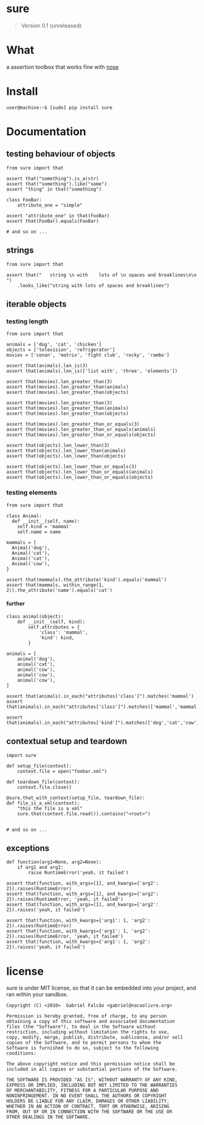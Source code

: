 # sure
> Version 0.1 (unreleased)

# What

a assertion toolbox that works fine with [nose](http://code.google.com/p/python-nose/)

# Install

    user@machine:~$ [sudo] pip install sure

# Documentation

## testing behaviour of objects

    from sure import that

    assert that("something").is_a(str)
    assert that("something").like("some")
    assert "thing" in that("something")

    class FooBar:
        attribute_one = "simple"

    assert "attribute_one" in that(FooBar)
    assert that(FooBar).equals(FooBar)

    # and so on ...

## strings

    from sure import that

    assert that("   string \n with    lots of \n spaces and breaklines\n\n ")
        .looks_like("string with lots of spaces and breaklines")

## iterable objects


### testing length

    from sure import that

    animals = ['dog', 'cat', 'chicken']
    objects = ['television', 'refrigerator']
    movies = ['conan', 'matrix', 'fight club', 'rocky', 'rambo']

    assert that(animals).len_is(3)
    assert that(animals).len_is(['list with', 'three', 'elements'])

    assert that(movies).len_greater_than(3)
    assert that(movies).len_greater_than(animals)
    assert that(movies).len_greater_than(objects)

    assert that(movies).len_greater_than(3)
    assert that(movies).len_greater_than(animals)
    assert that(movies).len_greater_than(objects)

    assert that(movies).len_greater_than_or_equals(3)
    assert that(movies).len_greater_than_or_equals(animals)
    assert that(movies).len_greater_than_or_equals(objects)

    assert that(objects).len_lower_than(3)
    assert that(objects).len_lower_than(animals)
    assert that(objects).len_lower_than(objects)

    assert that(objects).len_lower_than_or_equals(3)
    assert that(objects).len_lower_than_or_equals(animals)
    assert that(objects).len_lower_than_or_equals(objects)

### testing elements

    from sure import that

    class Animal:
      def __init__(self, name):
        self.kind = 'mammal'
        self.name = name

    mammals = [
      Animal('dog'),
      Animal('cat'),
      Animal('cat'),
      Animal('cow'),
    }

    assert that(mammals).the_attribute('kind').equals('mammal')
    assert that(mammals, within_range(1, 2)).the_attribute('name').equals('cat')

#### further

    class animal(object):
        def __init__(self, kind):
            self.attributes = {
                'class': 'mammal',
                'kind': kind,
            }

    animals = [
        animal('dog'),
        animal('cat'),
        animal('cow'),
        animal('cow'),
        animal('cow'),
    ]

    assert that(animals).in_each("attributes['class']").matches('mammal')
    assert that(animals).in_each("attributes['class']").matches(['mammal','mammal','mammal','mammal','mammal'])

    assert that(animals).in_each("attributes['kind']").matches(['dog','cat','cow','cow','cow'])

## contextual setup and teardown

    import sure

    def setup_file(context):
        context.file = open("foobar.xml")

    def teardown_file(context):
        context.file.close()

    @sure.that_with_context(setup_file, teardown_file):
    def file_is_a_xml(context):
        "this the file is a xml"
        sure.that(context.file.read()).contains("<root>")


    # and so on ...

## exceptions

    def function(arg1=None, arg2=None):
        if arg1 and arg2:
            raise RuntimeError('yeah, it failed')

    assert that(function, with_args=[1], and_kwargs={'arg2': 2}).raises(RuntimeError)
    assert that(function, with_args=[1], and_kwargs={'arg2': 2}).raises(RuntimeError, 'yeah, it failed')
    assert that(function, with_args=[1], and_kwargs={'arg2': 2}).raises('yeah, it failed')

    assert that(function, with_kwargs={'arg1': 1, 'arg2': 2}).raises(RuntimeError)
    assert that(function, with_kwargs={'arg1': 1, 'arg2': 2}).raises(RuntimeError, 'yeah, it failed')
    assert that(function, with_kwargs={'arg1': 1, 'arg2': 2}).raises('yeah, it failed')

# license

sure is under MIT license, so that it can be embedded into your
project, and ran within your sandbox.

    Copyright (C) <2010>  Gabriel Falcão <gabriel@nacaolivre.org>

    Permission is hereby granted, free of charge, to any person
    obtaining a copy of this software and associated documentation
    files (the "Software"), to deal in the Software without
    restriction, including without limitation the rights to use,
    copy, modify, merge, publish, distribute, sublicense, and/or sell
    copies of the Software, and to permit persons to whom the
    Software is furnished to do so, subject to the following
    conditions:

    The above copyright notice and this permission notice shall be
    included in all copies or substantial portions of the Software.

    THE SOFTWARE IS PROVIDED "AS IS", WITHOUT WARRANTY OF ANY KIND,
    EXPRESS OR IMPLIED, INCLUDING BUT NOT LIMITED TO THE WARRANTIES
    OF MERCHANTABILITY, FITNESS FOR A PARTICULAR PURPOSE AND
    NONINFRINGEMENT. IN NO EVENT SHALL THE AUTHORS OR COPYRIGHT
    HOLDERS BE LIABLE FOR ANY CLAIM, DAMAGES OR OTHER LIABILITY,
    WHETHER IN AN ACTION OF CONTRACT, TORT OR OTHERWISE, ARISING
    FROM, OUT OF OR IN CONNECTION WITH THE SOFTWARE OR THE USE OR
    OTHER DEALINGS IN THE SOFTWARE.
